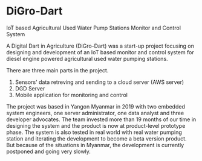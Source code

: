 # DiGro-Dart
IoT based Agricultural Used Water Pump Stations Monitor and Control System

A Digital Dart in Agriculture (DiGro-Dart) was a start-up project focusing on designing and development of an IoT based monitor and control system 
for diesel engine powered agricultural used water pumping stations. 

There are three main parts in the project.
1. Sensors' data retreving and sending to a cloud server (AWS server)
2. DGD Server 
3. Mobile application for monitoring and control 

The project was based in Yangon Myanmar in 2019 with two embedded system engineers, one server administrator, one data analyst and three developer advocates.
The team invested more than 19 months of our time in designing the system and the product is now at product-level prototype phase.
The system is also tested in real world with real water pumping station and iterating the development to become a beta version product.  
But because of the situations in Myanmar, the development is currently postponed and going very slowly.  

